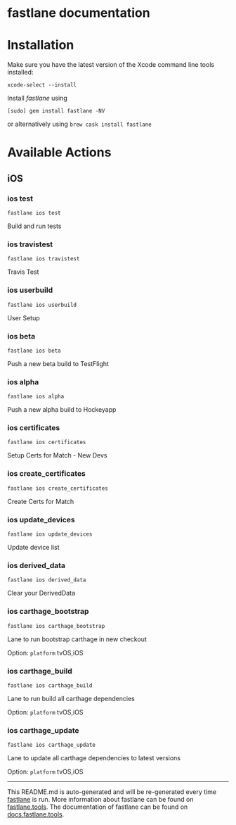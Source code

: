 fastlane documentation
================
# Installation

Make sure you have the latest version of the Xcode command line tools installed:

```
xcode-select --install
```

Install _fastlane_ using
```
[sudo] gem install fastlane -NV
```
or alternatively using `brew cask install fastlane`

# Available Actions
## iOS
### ios test
```
fastlane ios test
```
Build and run tests
### ios travistest
```
fastlane ios travistest
```
Travis Test
### ios userbuild
```
fastlane ios userbuild
```
User Setup
### ios beta
```
fastlane ios beta
```
Push a new beta build to TestFlight
### ios alpha
```
fastlane ios alpha
```
Push a new alpha build to Hockeyapp
### ios certificates
```
fastlane ios certificates
```
Setup Certs for Match - New Devs
### ios create_certificates
```
fastlane ios create_certificates
```
Create Certs for Match
### ios update_devices
```
fastlane ios update_devices
```
Update device list
### ios derived_data
```
fastlane ios derived_data
```
Clear your DerivedData
### ios carthage_bootstrap
```
fastlane ios carthage_bootstrap
```
Lane to run bootstrap carthage in new checkout

Option: `platform` tvOS,iOS
### ios carthage_build
```
fastlane ios carthage_build
```
Lane to run build all carthage dependencies

Option: `platform` tvOS,iOS
### ios carthage_update
```
fastlane ios carthage_update
```
Lane to update all carthage dependencies to latest versions

Option: `platform` tvOS,iOS

----

This README.md is auto-generated and will be re-generated every time [fastlane](https://fastlane.tools) is run.
More information about fastlane can be found on [fastlane.tools](https://fastlane.tools).
The documentation of fastlane can be found on [docs.fastlane.tools](https://docs.fastlane.tools).
